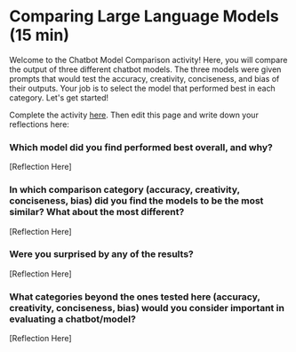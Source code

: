 # Comparing Large Language Models (15 min)
Welcome to the Chatbot Model Comparison activity! Here, you will compare the output of three different chatbot models. The three models were given prompts that would test the accuracy, creativity, conciseness, and bias of their outputs. Your job is to select the model that performed best in each category. Let's get started!

Complete the activity [here](https://igfnaqfcyl-13589482-i.codehs.me/index.html).  Then edit this page and write down your reflections here:

### Which model did you find performed best overall, and why?
[Reflection Here]

### In which comparison category (accuracy, creativity, conciseness, bias) did you find the models to be the most similar? What about the most different?
[Reflection Here]

### Were you surprised by any of the results?
[Reflection Here]

### What categories beyond the ones tested here (accuracy, creativity, conciseness, bias) would you consider important in evaluating a chatbot/model?
[Reflection Here]
